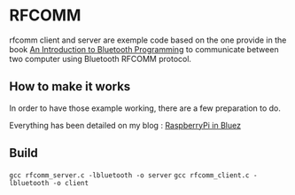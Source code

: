 # RFCOMM

rfcomm client and server are exemple code based on the one provide in the book [An Introduction to Bluetooth Programming](http://people.csail.mit.edu/albert/bluez-intro/index.html) to communicate between two computer using Bluetooth RFCOMM protocol.

## How to make it works

In order to have those example working, there are a few preparation to do.

Everything has been detailed on my blog : [RaspberryPi in Bluez](http://absimiliard.art122-5.net/post/2015/06/12/Raspberry-in-bluez)

## Build

```gcc rfcomm_server.c -lbluetooth -o server```
```gcc rfcomm_client.c -lbluetooth -o client```


